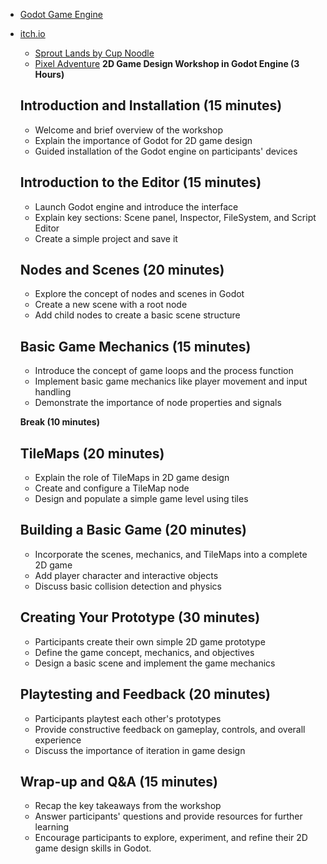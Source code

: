 - [Godot Game Engine](https://godotengine.org/)
- [itch.io](https://itch.io/game-assets)
    - [Sprout Lands by Cup Noodle](https://cupnooble.itch.io/sprout-lands-asset-pack)
    - [Pixel Adventure](https://pixelfrog-assets.itch.io/pixel-adventure-1)
  **2D Game Design Workshop in Godot Engine (3 Hours)**

  ## Introduction and Installation (15 minutes)
  - Welcome and brief overview of the workshop
  - Explain the importance of Godot for 2D game design
  - Guided installation of the Godot engine on participants' devices

  ## Introduction to the Editor (15 minutes)
  - Launch Godot engine and introduce the interface
  - Explain key sections: Scene panel, Inspector, FileSystem, and Script Editor
  - Create a simple project and save it

  ## Nodes and Scenes (20 minutes)
  - Explore the concept of nodes and scenes in Godot
  - Create a new scene with a root node
  - Add child nodes to create a basic scene structure

  ## Basic Game Mechanics (15 minutes)
  - Introduce the concept of game loops and the process function
  - Implement basic game mechanics like player movement and input handling
  - Demonstrate the importance of node properties and signals

  **Break (10 minutes)**

  ## TileMaps (20 minutes)
  - Explain the role of TileMaps in 2D game design
  - Create and configure a TileMap node
  - Design and populate a simple game level using tiles

  ## Building a Basic Game (20 minutes)
  - Incorporate the scenes, mechanics, and TileMaps into a complete 2D game
  - Add player character and interactive objects
  - Discuss basic collision detection and physics

  ## Creating Your Prototype (30 minutes)
  - Participants create their own simple 2D game prototype
  - Define the game concept, mechanics, and objectives
  - Design a basic scene and implement the game mechanics

  ## Playtesting and Feedback (20 minutes)
  - Participants playtest each other's prototypes
  - Provide constructive feedback on gameplay, controls, and overall experience
  - Discuss the importance of iteration in game design

  ## Wrap-up and Q&A (15 minutes)
  - Recap the key takeaways from the workshop
  - Answer participants' questions and provide resources for further learning
  - Encourage participants to explore, experiment, and refine their 2D game design skills in Godot.

